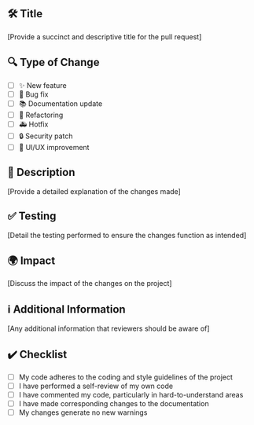 ## 🛠️ Title
[Provide a succinct and descriptive title for the pull request]

## 🔍 Type of Change
- [ ] ✨ New feature
- [ ] 🐛 Bug fix
- [ ] 📚 Documentation update
- [ ] 🔄 Refactoring
- [ ] 🚑 Hotfix
- [ ] 🔒 Security patch
- [ ] 🎨 UI/UX improvement

## 📜 Description
[Provide a detailed explanation of the changes made]

## ✅ Testing
[Detail the testing performed to ensure the changes function as intended]

## 🌍 Impact
[Discuss the impact of the changes on the project]

## ℹ️ Additional Information
[Any additional information that reviewers should be aware of]

## ✔️ Checklist
- [ ] My code adheres to the coding and style guidelines of the project
- [ ] I have performed a self-review of my own code
- [ ] I have commented my code, particularly in hard-to-understand areas
- [ ] I have made corresponding changes to the documentation
- [ ] My changes generate no new warnings